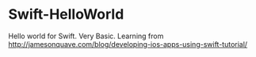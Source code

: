 # Swift-HelloWorld
Hello world for Swift. Very Basic.
Learning from http://jamesonquave.com/blog/developing-ios-apps-using-swift-tutorial/
